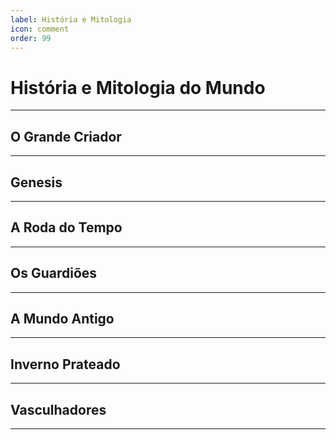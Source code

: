 ```yaml
---
label: História e Mitologia
icon: comment
order: 99
---
```


# História e Mitologia do Mundo

---

## O Grande Criador

---

## Genesis

---

## A Roda do Tempo

---

## Os Guardiões

---

## A Mundo Antigo

---

## Inverno Prateado

---

## Vasculhadores

---
